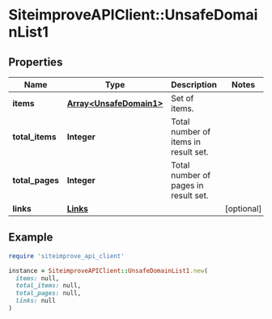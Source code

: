 # SiteimproveAPIClient::UnsafeDomainList1

## Properties

| Name | Type | Description | Notes |
| ---- | ---- | ----------- | ----- |
| **items** | [**Array&lt;UnsafeDomain1&gt;**](UnsafeDomain1.md) | Set of items. |  |
| **total_items** | **Integer** | Total number of items in result set. |  |
| **total_pages** | **Integer** | Total number of pages in result set. |  |
| **links** | [**Links**](Links.md) |  | [optional] |

## Example

```ruby
require 'siteimprove_api_client'

instance = SiteimproveAPIClient::UnsafeDomainList1.new(
  items: null,
  total_items: null,
  total_pages: null,
  links: null
)
```

